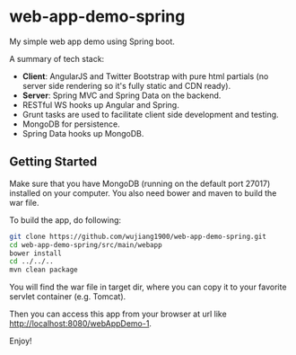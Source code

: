 # web-app-demo-spring
My simple web app demo using Spring boot.

A summary of tech stack:
* **Client**: AngularJS and Twitter Bootstrap with pure html partials (no server side rendering so it's fully static and CDN ready). 
* **Server**: Spring MVC and Spring Data on the backend.
* RESTful WS hooks up Angular and Spring.
* Grunt tasks are used to facilitate client side development and testing.
* MongoDB for persistence.
* Spring Data hooks up MongoDB.

## Getting Started
Make sure that you have MongoDB (running on the default port 27017) installed on your computer. 
You also need bower and maven to build the war file.

To build the app, do following:

```bash
git clone https://github.com/wujiang1900/web-app-demo-spring.git
cd web-app-demo-spring/src/main/webapp
bower install
cd ../../..
mvn clean package
```

You will find the war file in target dir, where you can copy it to your favorite servlet container (e.g. Tomcat).

Then you can access this app from your browser at url like [http://localhost:8080/webAppDemo-1](http://localhost:8080/webAppDemo-1). 

Enjoy!

